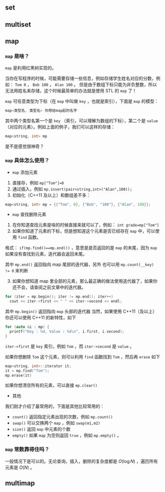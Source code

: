 ## set

## multiset

## map

### `map` 是啥？

 `map` 是利用红黑树实现的。

当你在写程序的时候，可能需要存储一些信息，例如存储学生姓名对应的分数，例如： `Tom 0` ， `Bob 100` ， `Alan 100` 。
但是由于数组下标只能为非负整数，所以无法用姓名来存储，这个时候最简单的办法就是使用 STL 的 `map` 了！

 `map` 可任意类型为下标（在 `map` 中叫做 `key` ，也就是索引），下面是 `map` 的模型：

```cpp
map<类型名, 类型名> 你想给map起的名字
```

其中两个类型名第一个是 `key` （索引，可以理解为数组的下标），第二个是 `value` （对应的元素）。例如上面的例子，我们可以这样的存储：

```cpp
map<string, int> mp
```

是不是感觉很神奇？

### `map` 具体怎么使用？

- `map` 添加元素

1. 直接存，例如 `mp["Tom"]=0` 
2. 通过插入，例如 `mp.insert(pair<string,int>("Alan",100));` 
3. 初始化（C++11 及以上）和数组差不多：

```cpp
map<string, int> mp = {{"Tom", 0}, {"Bob", "100"}, {"Alan", 100}};
```

- `map` 查找删除元素

1. 在你知道查找元素是啥的时候直接来就可以了，例如： `int grade=mp["Tom"]` 
2. 如果你知道了元素的下标，但是想知道这个元素是否已经存在 `map` 中，可以使用 `find` 函数。

格式： `if(mp.find()==mp.end())` ，意思是是否返回的是 `map` 的末尾，因为 `map` 如果没有查找到元素，迭代器会返回末尾。

其中 `mp.end()` 返回指向 map 尾部的迭代器，另外 也可以用 `mp.count(__key) != 0` 来判断

3. 如果你想知道 map 里全部的元素，那么最正确的做法使用迭代器了，如果你还不会，请查阅之前文章中的迭代器。

```cpp
for (iter = mp.begin(); iter != mp.end(); iter++)
  cout << iter->first << " " << iter->second << endl;
```

其中 `mp.begin()` 返回指向 `map` 头部的迭代器
当然，如果使用 C++11（及以上）你还可以使用 C++11 的新特性，如下

```cpp
for (auto &i : mp) {
  printf("Key : %d, Value : %d\n", i.first, i.second);
}
```

 `iter->first` 是 `key` 索引，例如 `Tom` ，而 `iter->second` 是 `value` 。

如果你想删除 `Tom` 这个元素，则可以利用 `find` 函数找到 `Tom` ，然后再 `erase` 如下

```cpp
map<string, int>::iterator it;
it = mp.find("Tom");
mp.erase(it)
```

如果你想清空所有的元素，可以直接 `mp.clear()` 

- 其他

我们刚才介绍了最常用的，下面是其他比较常用的：

- `count()` 返回指定元素出现的次数，例如 `mp.count()` 
- `swap()` 可以交换两个 `map` ，例如 `swap(m1,m2)` 
- `size()` 返回 `map` 中元素的个数
- `empty()` 如果 `map` 为空则返回 `true` ，例如 `mp.empty()` 。

### `map` 常数靠得住吗？

一般情况下是可以的。无论查询，插入，删除的复杂度都是 $O(\log N)$ ，遍历所有元素是 $O(N)$ 。

## multimap

